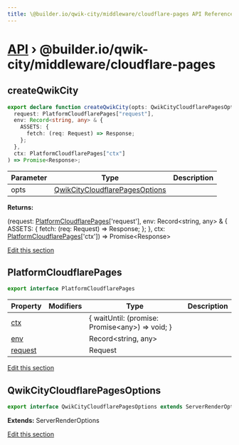 ```yaml
---
title: \@builder.io/qwik-city/middleware/cloudflare-pages API Reference
---
```


# [API](/api) &rsaquo; @builder.io/qwik-city/middleware/cloudflare-pages

## createQwikCity

```typescript
export declare function createQwikCity(opts: QwikCityCloudflarePagesOptions): (
  request: PlatformCloudflarePages["request"],
  env: Record<string, any> & {
    ASSETS: {
      fetch: (req: Request) => Response;
    };
  },
  ctx: PlatformCloudflarePages["ctx"]
) => Promise<Response>;
```

| Parameter | Type                                                              | Description |
| --------- | ----------------------------------------------------------------- | ----------- |
| opts      | [QwikCityCloudflarePagesOptions](#qwikcitycloudflarepagesoptions) |             |

**Returns:**

(request: [PlatformCloudflarePages](#platformcloudflarepages)['request'], env: Record&lt;string, any&gt; &amp; { ASSETS: { fetch: (req: Request) =&gt; Response; }; }, ctx: [PlatformCloudflarePages](#platformcloudflarepages)['ctx']) =&gt; Promise&lt;Response&gt;

[Edit this section](https://github.com/BuilderIO/qwik/tree/main/packages/qwik-city/middleware/cloudflare-pages/index.ts)

## PlatformCloudflarePages

```typescript
export interface PlatformCloudflarePages
```

| Property     | Modifiers | Type                                                     | Description |
| ------------ | --------- | -------------------------------------------------------- | ----------- |
| [ctx](#)     |           | { waitUntil: (promise: Promise&lt;any&gt;) =&gt; void; } |             |
| [env](#)     |           | Record&lt;string, any&gt;                                |             |
| [request](#) |           | Request                                                  |             |

[Edit this section](https://github.com/BuilderIO/qwik/tree/main/packages/qwik-city/middleware/cloudflare-pages/index.ts)

## QwikCityCloudflarePagesOptions

```typescript
export interface QwikCityCloudflarePagesOptions extends ServerRenderOptions
```

**Extends:** ServerRenderOptions

[Edit this section](https://github.com/BuilderIO/qwik/tree/main/packages/qwik-city/middleware/cloudflare-pages/index.ts)
